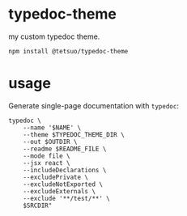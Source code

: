 # typedoc-theme

my custom typedoc theme.

```
npm install @tetsuo/typedoc-theme
```

# usage

Generate single-page documentation with `typedoc`:

```
typedoc \
	--name '$NAME' \
	--theme $TYPEDOC_THEME_DIR \
	--out $OUTDIR \
	--readme $README_FILE \
	--mode file \
	--jsx react \
	--includeDeclarations \
	--excludePrivate \
	--excludeNotExported \
	--excludeExternals \
	--exclude '**/test/**' \
	$SRCDIR"
```